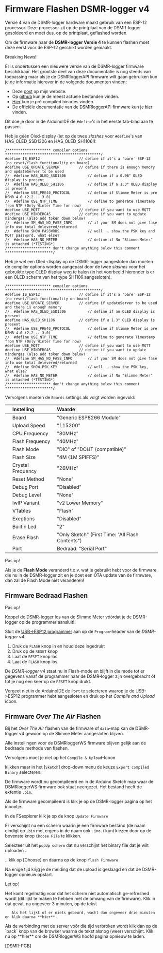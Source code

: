 # Firmware Flashen DSMR-logger v4

Versie 4 van de DSMR-logger hardware maakt gebruik van een ESP-12 processor. Deze processor zit op de printplaat van de DSMR-logger gesoldeerd en moet dus, op de printplaat, geflashed worden.

Om de firmware naar de **DSMR-logger Versie 4** te kunnen flashen moet deze eerst voor de ESP-12 geschikt worden gemaakt.

Breaking News!

 Er is ondertussen een nieuwere versie van de DSMR-logger firmware beschikbaar. Het grootste deel van deze documentatie is nog steeds van toepassing maar als je de DSMRloggerAPI firmware wilt gaan gebruiken kun je de informatie hierover in de volgende documenten vinden:

* Deze [post](https://willem.aandewiel.nl/index.php/2020/02/28/restapis-zijn-hip-nieuwe-firmware-voor-de-dsmr-logger/) op mijn website.
* Op [github](https://github.com/mrWheel/DSMRloggerAPI) kun je de meest actuele bestanden vinden.
* [Hier](https://github.com/mrWheel/DSMRloggerAPI/releases) kun je pré compiled binaries vinden.
* De officiële documentatie van de DSMRloggerAPI firmware kun je [hier](https://mrwheel-docs.gitbook.io/dsmrloggerapi/) vinden.

Dit doe je door in de ArduinoIDE de `#define`'s in het eerste tab-blad aan te passen.

Heb je géén Oled-display \(let op de twee _slashes_ voor `#define`'s van HAS\_OLED\_SSD1306 en HAS\_OLED\_SH1106!\):

```text
/******************** compiler options  ********************************************/
#define IS_ESP12                  // define if it's a 'bare' ESP-12 (no reset/flash functionality on board)
#define USE_UPDATE_SERVER         // define if there is enough memory and updateServer to be used
//  #define HAS_OLED_SSD1306          // define if a 0.96" OLED display is present
//  #define HAS_OLED_SH1106           // define if a 1.3" OLED display is present
//  #define USE_PRE40_PROTOCOL        // define if Slimme Meter is pre DSMR 4.0 (2.2 .. 3.0)
//  #define USE_NTP_TIME              // define to generate Timestamp from NTP (Only Winter Time for now)
#define USE_MQTT                  // define if you want to use MQTT
#define USE_MINDERGAS             // define if you want to update mindergas (also add token down below)
//  #define SM_HAS_NO_FASE_INFO       // if your SM does not give fase info use total delevered/returned
//  #define SHOW_PASSWRDS             // well .. show the PSK key and MQTT password, what else?
//  #define HAS_NO_METER              // define if No "Slimme Meter" is attached (*TESTING*)
/******************** don't change anything below this comment **********************/

```

Heb je wel een Oled-display op de DSMR-logger aangesloten dan moeten de compiler options worden aangepast door de twee _slashes_ voor het gebruikte type OLED display weg te halen \(in het voorbeeld hieronder is er een OLED scherm van het type SH1106 aangesloten\).

```text
/******************** compiler options  ********************************************/
#define IS_ESP12                  // define if it's a 'bare' ESP-12 (no reset/flash functionality on board)
#define USE_UPDATE_SERVER         // define if updateServer to be used and there is enough memory
//  #define HAS_OLED_SSD1306          // define if an OLED display is present
#define HAS_OLED_SH1106           // define if a 1.3" OLED display is present
//  #define USE_PRE40_PROTOCOL        // define if Slimme Meter is pre DSMR 4.0 (2.2 .. 3.0)
//  #define USE_NTP_TIME              // define to generate Timestamp from NTP (Only Winter Time for now)
#define USE_MQTT                  // define if you want to use MQTT
#define USE_MINDERGAS             // define if you want to update mindergas (also add token down below)
//  #define SM_HAS_NO_FASE_INFO       // if your SM does not give fase info use total delevered/returned
//  #define SHOW_PSK_KEY              // well .. show the PSK key, what else?
//  #define HAS_NO_METER              // define if No "Slimme Meter" is attached (*TESTING*)
/******************** don't change anything below this comment **********************/

```

Vervolgens moeten de `Boards` settings als volgt worden ingevuld:

|  | Instelling | Waarde |
| :--- | :--- | :--- |
|  | Board | "Generic ESP8266 Module" |
|  | Upload Speed | "115200" |
|  | CPU Frequency | "80MHz" |
|  | Flash Frequency | "40MHz" |
|  | Flash Mode | "DIO" of "DOUT \(compatible\)" |
|  | Flash Size | "4M \(1M SPIFFS\)" |
|  | Crystal Frequency | "26MHz" |
|  | Reset Method | "None" |
|  | Debug Port | "Disabled" |
|  | Debug Level | "None" |
|  | IwIP Variant | "v2 Lower Memory" |
|  | VTables | "Flash" |
|  | Exeptions | "Disabled" |
|  | Builtin Led | "2" |
|  | Erase Flash | "Only Sketch" \(First Time: "All Flash Contents"\) |
|  | Port | Bedraad: "Serial Port" |

Pas op!

 Als je de **Flash Mode** veranderd t.o.v. wat je gebruikt hebt voor de firmware die nu in de DSMR-logger zit en je doet een OTA update van de firmware, dan zal de Flash Mode niet veranderen!

## Firmware Bedraad Flashen <a id="firmware-bedraad-flashen"></a>

Pas op!

 Koppel de DSMR-logger los van de Slimme Meter vóórdat je de DSMR-logger op de programmer aansluit!!

Sluit de [USB-&gt;ESP12 programmer](../hardware_V4_Programmer/) aan op de `Program`-header van de _DSMR-logger v4_

1. Druk de `FLASH` knop in en houd deze ingedrukt
2. Druk op de `RESET` knop
3. Laat de `RESET` knop los
4. Laat de `FLASH` knop los

De _DSMR-logger v4_ staat nu in Flash-mode en blijft in die mode tot er gegevens vanaf de programmer naar de DSMR-logger zijn overgebracht óf tot je nog een keer op de `RESET` knop drukt.

Vergeet niet in de ArduinoIDE de `Port` te selecteren waarop je de USB-&gt;ESP12 programmer hebt aangesloten en druk op het _Compile and Upload_ icoon.

## Firmware _Over The Air_ Flashen <a id="firmware-over-the-air-flashen"></a>

Bij het _Over The Air_ flashen van de firmware of `data`-map kan de DSMR-logger v4 gewoon op de Slimme Meter aangesloten blijven.

Alle instellingen voor de DSMRloggerWS firmware blijven gelijk aan de bedraade methode van flashen.

Vervolgens moet je niet op het   `Compile & Upload`-Icoon     

klikken maar in het \[`Sketch`\] drop-down menu de keuze `Export Compiled Binary` selecteren.

De firmware wordt nu gecompileerd en in de Arduino Sketch map waar de DSMRloggerWS firmware ook staat neergezet. Het bestand heeft de extentie `.bin`.

Als de firmware gecompileerd is klik je op de DSMR-logger pagina op het  icoontje.

In de FSexplorer klik je op de knop `Update Firmware`

Er verschijnt nu een scherm waarin je een firmware bestand \(de naam eindigt op `.bin` met ergens in de naam ook `.ino.`\) kunt kiezen door op de bovenste knop `Choose File` te klikken.

Selecteer uit het `popUp scherm` dat nu verschijnt het binary file dat je wilt uploaden ..

.. klik op \[Choose\] en daarna op de knop `flash Firmware`

Na enige tijd krijg je de melding dat de upload is geslaagd en dat de DSMR-logger opnieuw opstart.

Let op!

 Het komt regelmatig voor dat het scherm niet automatisch ge-refreshed wordt \(dit lijkt te maken te hebben met de omvang van de firmware\). Klik in dat geval, na ongeveer 3 minuten, op de tekst

       Als het lijkt of er niets gebeurd, wacht dan ongeveer drie minuten en klik daarna **hier**.

 Als de verbinding met de server vóór die tijd verbroken wordt klik dan op de \`back\` knop van de browser waarna de tekst alsnog \(weer\) verschijnt. Klik nu op \*\*hier\*\* om de DSMRloggerWS hoofd pagina opnieuw te laden.

\[DSMR-PCB\]  


